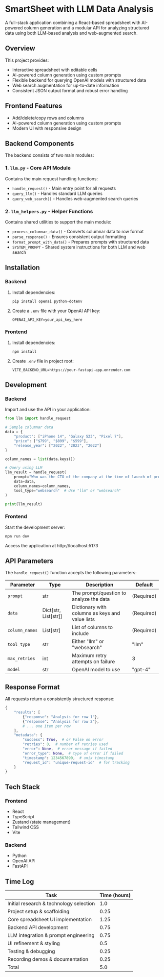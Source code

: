 # SmartSheet with LLM Data Analysis

A full-stack application combining a React-based spreadsheet with AI-powered column generation and a modular API for analyzing structured data using both LLM-based analysis and web-augmented search.

## Overview

This project provides:

- Interactive spreadsheet with editable cells
- AI-powered column generation using custom prompts
- Flexible backend for querying OpenAI models with structured data
- Web search augmentation for up-to-date information
- Consistent JSON output format and robust error handling

## Frontend Features

- Add/delete/copy rows and columns
- AI-powered column generation using custom prompts
- Modern UI with responsive design

## Backend Components

The backend consists of two main modules:

### 1. `llm.py` - Core API Module

Contains the main request handling functions:
- `handle_request()` - Main entry point for all requests
- `query_llm()` - Handles standard LLM queries
- `query_web_search()` - Handles web-augmented search queries

### 2. `llm_helpers.py` - Helper Functions

Contains shared utilities to support the main module:
- `process_columnar_data()` - Converts columnar data to row format
- `parse_response()` - Ensures consistent output formatting
- `format_prompt_with_data()` - Prepares prompts with structured data
- `SYSTEM_PROMPT` - Shared system instructions for both LLM and web search

## Installation

### Backend

1. Install dependencies:
   ```bash
   pip install openai python-dotenv
   ```
2. Create a `.env` file with your OpenAI API key:
   ```
   OPENAI_API_KEY=your_api_key_here
   ```

### Frontend

1. Install dependencies:
   ```bash
   npm install
   ```
2. Create `.env` file in project root:
   ```
   VITE_BACKEND_URL=https://your-fastapi-app.onrender.com
   ```

## Development

### Backend

Import and use the API in your application:

```python
from llm import handle_request

# Sample columnar data
data = {
    "product": ["iPhone 14", "Galaxy S23", "Pixel 7"],
    "price": ["$799", "$899", "$599"],
    "release_year": ["2022", "2023", "2022"]
}

column_names = list(data.keys())

# Query using LLM
llm_result = handle_request(
    prompt="Who was the CTO of the company at the time of launch of product",
    data=data,
    column_names=column_names,
    tool_type="websearch"  # Use "llm" or "websearch"
)

print(llm_result)
```

### Frontend

Start the development server:
```bash
npm run dev
```

Access the application at http://localhost:5173

## API Parameters

The `handle_request()` function accepts the following parameters:

| Parameter | Type | Description | Default |
|-----------|------|-------------|---------|
| `prompt` | str | The prompt/question to analyze the data | (Required) |
| `data` | Dict[str, List[str]] | Dictionary with columns as keys and value lists | (Required) |
| `column_names` | List[str] | List of columns to include | (Required) |
| `tool_type` | str | Either "llm" or "websearch" | "llm" |
| `max_retries` | int | Maximum retry attempts on failure | 3 |
| `model` | str | OpenAI model to use | "gpt-4" |

## Response Format

All requests return a consistently structured response:

```python
{
    "results": [
        {"response": "Analysis for row 1"},
        {"response": "Analysis for row 2"},
        # ... one item per row
    ],
    "metadata": {
        "success": True,  # or False on error
        "retries": 0,  # number of retries used
        "error": None,  # error message if failed
        "error_type": None,  # type of error if failed
        "timestamp": 1234567890,  # unix timestamp
        "request_id": "unique-request-id"  # for tracking
    }
}
```

## Tech Stack

### Frontend
- React
- TypeScript
- Zustand (state management)
- Tailwind CSS
- Vite

### Backend
- Python
- OpenAI API
- FastAPI

## Time Log

| Task | Time (hours) |
|------|--------------|
| Initial research & technology selection | 1.0 |
| Project setup & scaffolding | 0.25 |
| Core spreadsheet UI implementation | 1.25 |
| Backend API development | 0.75 |
| LLM integration & prompt engineering | 0.75 |
| UI refinement & styling | 0.5 |
| Testing & debugging | 0.25 |
| Recording demos & documentation | 0.25 |
| Total | 5.0 |

